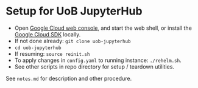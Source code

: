# Setup for UoB JupyterHub

* Open [Google Cloud web console](https://console.cloud.google.com), and start
  the web shell, or install the [Google Cloud
  SDK](https://cloud.google.com/sdk) locally.
* If not done already: `git clone uob-jupyterhub`
* `cd uob-jupyterhub`
* If resuming: `source reinit.sh`
* To apply  changes in `config.yaml` to running instance: `./rehelm.sh`.
* See other scripts in repo directory for setup / teardown utilities.

See `notes.md` for description and other procedure.
